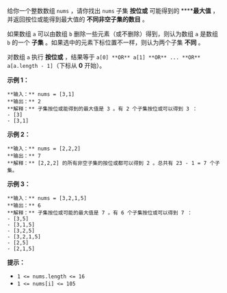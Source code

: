 给你一个整数数组 `nums` ，请你找出 `nums` 子集 **按位或** 可能得到的 ******最大值** ，并返回按位或能得到最大值的
**不同非空子集的数目** 。

如果数组 `a` 可以由数组 `b` 删除一些元素（或不删除）得到，则认为数组 `a` 是数组 `b` 的一个 **子集**
。如果选中的元素下标位置不一样，则认为两个子集 **不同** 。

对数组 `a` 执行 **按位或**  ，结果等于 `a[0] **OR** a[1] **OR** ... **OR** a[a.length -
1]`（下标从 **0** 开始）。



**示例 1：**

    
    
    **输入：** nums = [3,1]
    **输出：** 2
    **解释：** 子集按位或能得到的最大值是 3 。有 2 个子集按位或可以得到 3 ：
    - [3]
    - [3,1]
    

**示例 2：**

    
    
    **输入：** nums = [2,2,2]
    **输出：** 7
    **解释：** [2,2,2] 的所有非空子集的按位或都可以得到 2 。总共有 23 - 1 = 7 个子集。
    

**示例 3：**

    
    
    **输入：** nums = [3,2,1,5]
    **输出：** 6
    **解释：** 子集按位或可能的最大值是 7 。有 6 个子集按位或可以得到 7 ：
    - [3,5]
    - [3,1,5]
    - [3,2,5]
    - [3,2,1,5]
    - [2,5]
    - [2,1,5]



**提示：**

  * `1 <= nums.length <= 16`
  * `1 <= nums[i] <= 105`

